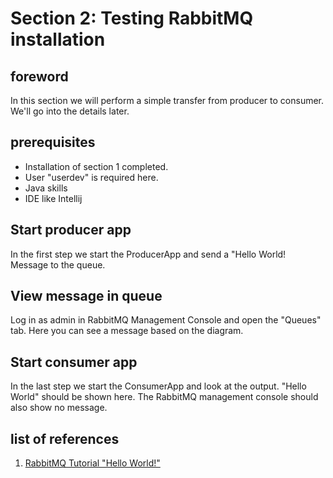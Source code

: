 # Section 2: Testing RabbitMQ installation
## foreword
In this section we will perform a simple transfer from producer to consumer. We'll go into the details later.

## prerequisites
* Installation of section 1 completed.
* User "userdev" is required here.
* Java skills
* IDE like Intellij 

## Start producer app
In the first step we start the ProducerApp and send a "Hello World! Message to the queue.

## View message in queue
Log in as admin in RabbitMQ Management Console and open the "Queues" tab. Here you can see a message based on the diagram.

## Start consumer app
In the last step we start the ConsumerApp and look at the output. "Hello World" should be shown here. The RabbitMQ management console should also show no message.

## list of references
1. [RabbitMQ Tutorial "Hello World!"](https://www.rabbitmq.com/tutorials/tutorial-one-java.html)
